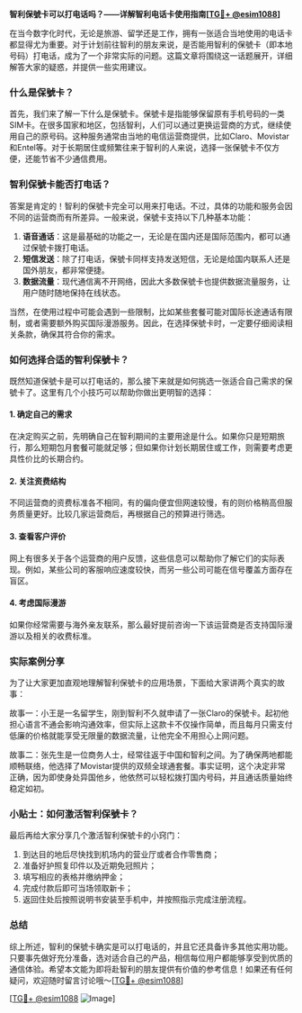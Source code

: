 **智利保號卡可以打电话吗？——详解智利电话卡使用指南[[TG💪+ @esim1088](https://t.me/s/esim1088)]**

在当今数字化时代，无论是旅游、留学还是工作，拥有一张适合当地使用的电话卡都显得尤为重要。对于计划前往智利的朋友来说，是否能用智利的保號卡（即本地号码）打电话，成为了一个非常实际的问题。这篇文章将围绕这一话题展开，详细解答大家的疑惑，并提供一些实用建议。

### 什么是保號卡？

首先，我们来了解一下什么是保號卡。保號卡是指能够保留原有手机号码的一类SIM卡。在很多国家和地区，包括智利，人们可以通过更换运营商的方式，继续使用自己的原号码。这种服务通常由当地的电信运营商提供，比如Claro、Movistar和Entel等。对于长期居住或频繁往来于智利的人来说，选择一张保號卡不仅方便，还能节省不少通信费用。

### 智利保號卡能否打电话？

答案是肯定的！智利的保號卡完全可以用来打电话。不过，具体的功能和服务会因不同的运营商而有所差异。一般来说，保號卡支持以下几种基本功能：

1. **语音通话**：这是最基础的功能之一，无论是在国内还是国际范围内，都可以通过保號卡拨打电话。
2. **短信发送**：除了打电话，保號卡同样支持发送短信，无论是给国内联系人还是国外朋友，都非常便捷。
3. **数据流量**：现代通信离不开网络，因此大多数保號卡也提供数据流量服务，让用户随时随地保持在线状态。

当然，在使用过程中可能会遇到一些限制，比如某些套餐可能对国际长途通话有限制，或者需要额外购买国际漫游服务。因此，在选择保號卡时，一定要仔细阅读相关条款，确保其符合你的需求。

### 如何选择合适的智利保號卡？

既然知道保號卡是可以打电话的，那么接下来就是如何挑选一张适合自己需求的保號卡了。这里有几个小技巧可以帮助你做出更明智的选择：

#### 1. 确定自己的需求
在决定购买之前，先明确自己在智利期间的主要用途是什么。如果你只是短期旅行，那么短期包月套餐可能就足够；但如果你计划长期居住或工作，则需要考虑更具性价比的长期合约。

#### 2. 关注资费结构
不同运营商的资费标准各不相同，有的偏向便宜但网速较慢，有的则价格稍高但服务质量更好。比较几家运营商后，再根据自己的预算进行筛选。

#### 3. 查看客户评价
网上有很多关于各个运营商的用户反馈，这些信息可以帮助你了解它们的实际表现。例如，某些公司的客服响应速度较快，而另一些公司可能在信号覆盖方面存在盲区。

#### 4. 考虑国际漫游
如果你经常需要与海外亲友联系，那么最好提前咨询一下该运营商是否支持国际漫游以及相关的收费标准。

### 实际案例分享

为了让大家更加直观地理解智利保號卡的应用场景，下面给大家讲两个真实的故事：

故事一：小王是一名留学生，刚到智利不久就申请了一张Claro的保號卡。起初他担心语言不通会影响沟通效率，但实际上这款卡不仅操作简单，而且每月只需支付低廉的价格就能享受无限量的数据流量，让他完全不用担心上网问题。

故事二：张先生是一位商务人士，经常往返于中国和智利之间。为了确保两地都能顺畅联络，他选择了Movistar提供的双频全球通套餐。事实证明，这个决定非常正确，因为即使身处异国他乡，他依然可以轻松拨打国内号码，并且通话质量始终稳定如初。

### 小贴士：如何激活智利保號卡？

最后再给大家分享几个激活智利保號卡的小窍门：

1. 到达目的地后尽快找到机场内的营业厅或者合作零售商；
2. 准备好护照复印件以及近期免冠照片；
3. 填写相应的表格并缴纳押金；
4. 完成付款后即可当场领取新卡；
5. 返回住处后按照说明书安装至手机中，并按照指示完成注册流程。

### 总结

综上所述，智利的保號卡确实是可以打电话的，并且它还具备许多其他实用功能。只要事先做好充分准备，选对适合自己的产品，相信每位用户都能够享受到优质的通信体验。希望本文能为即将赴智利的朋友提供有价值的参考信息！如果还有任何疑问，欢迎随时留言讨论哦～[[TG💪+ @esim1088](https://t.me/s/esim1088)]

[[TG💪+ @esim1088](https://t.me/s/esim1088) ![Image](https://i.postimg.cc/4NQfJmqS/Snipaste-2025-05-13-00-14-12.png)]